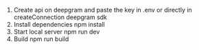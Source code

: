1. Create api on deepgram and paste the key in .env or directly in createConnection deepgram sdk
2. Install dependencies
npm install
3. Start local server 
npm run dev
4. Build 
npm run build